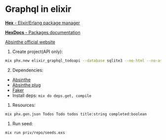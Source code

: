 # Graphql in elixir

[**Hex** - Elixir/Erlang package manager](https://hex.pm/)

[**HexDocs** - Packages documentation](https://hexdocs.pm/)

[Absinthe official website](https://absinthe-graphql.org/)

1. Create project(API only):
```bash
mix phx.new elixir_graphql_todoapi --database sqlite3 --no-html --no-assets
```

2. Dependencies:
- [Absinthe](https://hexdocs.pm/absinthe/overview.html)
- [Absinthe plug](https://hexdocs.pm/absinthe/plug-phoenix.html)
- [Faker](https://hex.pm/packages/faker)
- Install deps: ```mix do deps.get, compile```
  
1. Resources:
```bash
mix phx.gen.json Todos Todo todos title:string completed:boolean
```

1. Run seed:
```bash
mix run priv/repo/seeds.exs
```